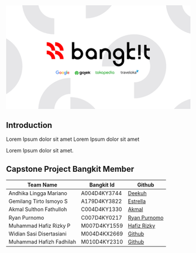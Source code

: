 <img alt="banner ternaku" src="https://github.com/Rechef-Team/.github/blob/main/profile/banner.png?raw=true"><br>

## Introduction

Lorem Ipsum dolor sit amet Lorem Ipsum dolor sit amet

Lorem Ipsum dolor sit amet.

## Capstone Project Bangkit Member

| Team Name                 | Bangkit Id  | Github                                              |
| ------------------------- | ----------- | --------------------------------------------------- |
| Andhika Lingga Mariano    | A004D4KY3744| [Deekuh](https://github.com/Deekuh)                 |
| Gemilang Tirto Ismoyo S   | A179D4KY3822| [Estrella](https://github.com/Estrella-1234)        |
| Akmal Sulthon Fathulloh   | C004D4KY1330| [Akmal](https://github.com/afsulthon)               |
| Ryan Purnomo              | C007D4KY0217| [Ryan Purnomo](https://github.com/ryanpurnomo83/)   |
| Muhammad Hafiz Rizky P    | M007D4KY1559| [Hafiz Rizky](https://github.com/hafizky12/)        |
| Widian Sasi Disertasiani  | M004D4KX2669| [Github](https://github.com)                        |
| Muhammad Hafizh Fadhilah  | M010D4KY2310| [Github](https://github.com)                        |
